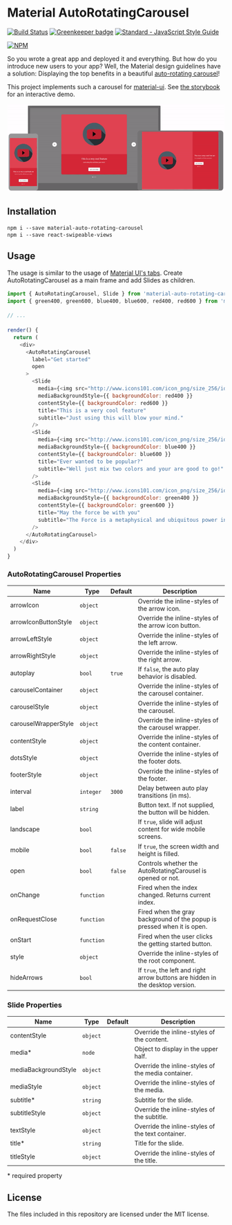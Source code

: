 # Material AutoRotatingCarousel

[![Build Status](https://travis-ci.org/TeamWertarbyte/material-auto-rotating-carousel.svg?branch=master)](https://travis-ci.org/TeamWertarbyte/material-auto-rotating-carousel)
[![Greenkeeper badge](https://badges.greenkeeper.io/TeamWertarbyte/material-auto-rotating-carousel.svg)](https://greenkeeper.io/)
[![Standard - JavaScript Style Guide](https://img.shields.io/badge/code_style-standard-brightgreen.svg)](https://standardjs.com)

[![NPM](https://nodei.co/npm/material-auto-rotating-carousel.png?downloads=true&stars=true)](https://nodei.co/npm/material-auto-rotating-carousel/)

So you wrote a great app and deployed it and everything. But how do you introduce new users to your app? Well, the Material design guidelines have a solution: Displaying the top benefits in a beautiful [auto-rotating carousel](https://material.google.com/growth-communications/onboarding.html#onboarding-top-user-benefits)!

This project implements such a carousel for [material-ui](https://material-ui.com). See [the storybook](https://teamwertarbyte.github.io/material-auto-rotating-carousel) for an interactive demo.

![Demo](demo.gif)

## Installation
```shell
npm i --save material-auto-rotating-carousel
npm i --save react-swipeable-views
```

## Usage

The usage is similar to the usage of [Material UI's tabs](http://www.material-ui.com/#/components/tabs).
Create AutoRotatingCarousel as a main frame and add Slides as children.

```js
import { AutoRotatingCarousel, Slide } from 'material-auto-rotating-carousel'
import { green400, green600, blue400, blue600, red400, red600 } from 'material-ui/styles/colors'

// ...

render() {
  return (
    <div>
      <AutoRotatingCarousel
        label="Get started"
        open
      >
        <Slide
          media={<img src="http://www.icons101.com/icon_png/size_256/id_79394/youtube.png" />}
          mediaBackgroundStyle={{ backgroundColor: red400 }}
          contentStyle={{ backgroundColor: red600 }}
          title="This is a very cool feature"
          subtitle="Just using this will blow your mind."
        />
        <Slide
          media={<img src="http://www.icons101.com/icon_png/size_256/id_80975/GoogleInbox.png" />}
          mediaBackgroundStyle={{ backgroundColor: blue400 }}
          contentStyle={{ backgroundColor: blue600 }}
          title="Ever wanted to be popular?"
          subtitle="Well just mix two colors and your are good to go!"
        />
        <Slide
          media={<img src="http://www.icons101.com/icon_png/size_256/id_76704/Google_Settings.png" />}
          mediaBackgroundStyle={{ backgroundColor: green400 }}
          contentStyle={{ backgroundColor: green600 }}
          title="May the force be with you"
          subtitle="The Force is a metaphysical and ubiquitous power in the Star Wars universe."
        />
      </AutoRotatingCarousel>
    </div>
  )
}
```

### AutoRotatingCarousel Properties

|Name                 |Type        |Default     |Description
|---------------------|------------|------------|--------------------------------
|arrowIcon            | `object`   |            | Override the inline-styles of the arrow icon.
|arrowIconButtonStyle | `object`   |            | Override the inline-styles of the arrow icon button.
|arrowLeftStyle       | `object`   |            | Override the inline-styles of the left arrow.
|arrowRightStyle      | `object`   |            | Override the inline-styles of the right arrow.
|autoplay             | `bool`     | `true`     | If `false`, the auto play behavior is disabled.
|carouselContainer    | `object`   |            | Override the inline-styles of the carousel container.
|carouselStyle        | `object`   |            | Override the inline-styles of the carousel.
|carouselWrapperStyle | `object`   |            | Override the inline-styles of the carousel wrapper.
|contentStyle         | `object`   |            | Override the inline-styles of the content container.
|dotsStyle            | `object`   |            | Override the inline-styles of the footer dots.
|footerStyle          | `object`   |            | Override the inline-styles of the footer.
|interval             | `integer`  | `3000`     | Delay between auto play transitions (in ms).
|label                | `string`   |            | Button text. If not supplied, the button will be hidden.
|landscape            | `bool`     |            | If `true`, slide will adjust content for wide mobile screens.
|mobile               | `bool`     | `false`    | If `true`, the screen width and height is filled.
|open                 | `bool`     | `false`    | Controls whether the AutoRotatingCarousel is opened or not.
|onChange             | `function` |            | Fired when the index changed. Returns current index.
|onRequestClose       | `function` |            | Fired when the gray background of the popup is pressed when it is open.
|onStart              | `function` |            | Fired when the user clicks the getting started button.
|style                | `object`   |            | Override the inline-styles of the root component.
|hideArrows           | `bool`     |            | If `true`, the left and right arrow buttons are hidden in the desktop version.


### Slide Properties

|Name                   |Type       |Default      |Description
|-----------------------|-----------|-------------|--------------------------------
|contentStyle           | `object`  |             | Override the inline-styles of the content.
|media*                 | `node`    |             | Object to display in the upper half.
|mediaBackgroundStyle   | `object`  |             | Override the inline-styles of the media container.
|mediaStyle             | `object`  |             | Override the inline-styles of the media.
|subtitle*              | `string`  |             | Subtitle for the slide.
|subtitleStyle          | `object`  |             | Override the inline-styles of the subtitle.
|textStyle              | `object`  |             | Override the inline-styles of the text container.
|title*                 | `string`  |             | Title for the slide.
|titleStyle             | `object`  |             | Override the inline-styles of the title.

\* required property

## License

The files included in this repository are licensed under the MIT license.
